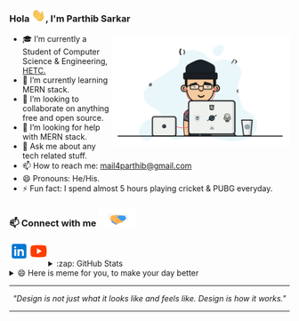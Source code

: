 ### Hola <img src="https://github.com/lucy2512/lucy2512/blob/main/Assets%20github/hi.gif" width="25px">, I'm Parthib Sarkar

<img align="right" alt="GIF"  width="320px" src="https://github.com/lucy2512/lucy2512/blob/main/Assets%20github/programmer.gif" /> 

- 🎓 I’m currently a Student of Computer Science & Engineering, <a href="https://www.hetc.ac.in/" target="_blank">HETC.</a>
- 🌱 I’m currently learning MERN stack.
- 👯 I’m looking to collaborate on anything free and open source.
- 🤔 I’m looking for help with MERN stack.
- 💬 Ask me about any tech related stuff.
- 📫 How to reach me: mail4parthib@gmail.com
- 😄 Pronouns: He/His.
- ⚡ Fun fact: I spend almost 5 hours playing cricket & PUBG everyday.
### 📫 Connect with me <img src="https://github.com/lucy2512/lucy2512/blob/main/Assets%20github/handshake.gif" height="32px"> 

   [<img align="left"  alt="Parthib | LinkedIn" width="35px" src="https://github.com/lucy2512/lucy2512/blob/main/Assets%20github/icons8-linkedin.svg"/> ][linkedin]
 [<img align="left" alt="Parthib | LinkedIn" width="35px" src="https://github.com/lucy2512/lucy2512/blob/main/Assets%20github/icons8-play-button.svg"/>][youtube]

[linkedin]:https://www.linkedin.com/in/parthib-sarkar-05855b1a1
[youtube]:https://youtu.be/R534mYeGj2o
</br>

<details>
  <summary>:zap: GitHub Stats</summary>

  <img   alt="Parthib's GitHub Stats" src="https://github-readme-stats3-dun.vercel.app/api?username=lucy2512&count_private=true&show_icons=true&hide=stars&hide_border=true&theme=radical" />

</details>
<details>
  <summary>😄 Here is meme for you, to make your day better</summary>
   <a href="https://github.com/lucy2512"><img src="https://github.com/lucy2512/lucy2512/blob/main/Assets%20github/ezgif-7-bc5164347510.png" title="Meme" alt="Please refresh the page if the meme doesn't show up." height="350"></a>
</details>

--- 

<p align="center">
   <i>
     "Design is not just what it looks like and feels like. Design is how it works." <br>
                                                                             
  </i>
</p>       

---
<!--
- 🔭 I’m currently working on ...
- 💬 Ask me about any tech related stuff.
### Spotify Playing 🎧

[<img src="https://now-playing-Lucy.vercel.app/api/spotify-playing" alt="Lucy Spotify Playing" width="350" />](https://open.spotify.com/album/6pUg9RDDoVyQQVJ48FkmXz)


<details>
  <summary>📚 Most Used Languages</summary>
  <img  alt="Parthib's GitHub Stats" src="https://github-readme-stats.vercel.app/api/top-langs/?username=lucy2512&theme=light&layout=compact&hide_border=true" />
</details>

